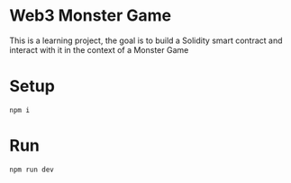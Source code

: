 # Web3 Monster Game

This is a learning project, the goal is to build a Solidity smart contract and interact with it in the context of a Monster Game

# Setup
```
npm i
```

# Run
```
npm run dev
```